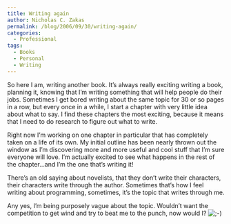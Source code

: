 ```yaml
---
title: Writing again
author: Nicholas C. Zakas
permalink: /blog/2006/09/30/writing-again/
categories:
  - Professional
tags:
  - Books
  - Personal
  - Writing
---
```

So here I am, writing another book. It&#8217;s always really exciting writing a book, planning it, knowing that I&#8217;m writing something that will help people do their jobs. Sometimes I get bored writing about the same topic for 30 or so pages in a row, but every once in a while, I start a chapter with very little idea about what to say. I find these chapters the most exciting, because it means that I need to do research to figure out what to write.

Right now I&#8217;m working on one chapter in particular that has completely taken on a life of its own. My initial outline has been nearly thrown out the window as I&#8217;m discovering more and more useful and cool stuff that I&#8217;m sure everyone will love. I&#8217;m actually excited to see what happens in the rest of the chapter&#8230;and I&#8217;m the one that&#8217;s writing it!

There&#8217;s an old saying about novelists, that they don&#8217;t write their characters, their characters write through the author. Sometimes that&#8217;s how I feel writing about programming, sometimes, it&#8217;s the topic that writes through me.

Any yes, I&#8217;m being purposely vague about the topic. Wouldn&#8217;t want the competition to get wind and try to beat me to the punch, now would I? <img src="{{site.url}}/blog/wp-includes/images/smilies/icon_wink.gif" alt=";-)" class="wp-smiley" />
